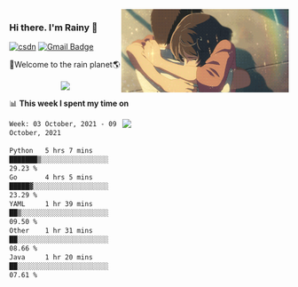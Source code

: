 <img  align='right' height="150" src="https://github.com/LikeRainDay/LikeRainDay/blob/master/pic/img_rain_1.gif?raw=true">



### Hi there. I'm Rainy :lemon:

[![csdn](https://img.shields.io/badge/-csdn-c14438?style=flat-square&logo=c&logoColor=white)](https://blog.csdn.net/qq_15807167)
[![Gmail Badge](https://img.shields.io/badge/-gmail-c14438?style=flat-square&logo=Gmail&logoColor=white&link=mailto:houshuai0816@gmail.com)](mailto:houshuai0816@gmail.com)

🚀Welcome to the rain planet🌎

<center>
<img align='center'  src="https://source.unsplash.com/random/1200x600">
</center>

📊 **This week I spent my time on**

<img align='right'   width="300" src="https://github-readme-stats.vercel.app/api?username=LikeRainDay&show_icons=true&title_color=fff&icon_color=79ff97&text_color=9f9f9f&bg_color=151515">

<!--START_SECTION:waka-->
```text
Week: 03 October, 2021 - 09 October, 2021

Python   5 hrs 7 mins    ███████▒░░░░░░░░░░░░░░░░░   29.23 % 
Go       4 hrs 5 mins    █████▓░░░░░░░░░░░░░░░░░░░   23.29 % 
YAML     1 hr 39 mins    ██▒░░░░░░░░░░░░░░░░░░░░░░   09.50 % 
Other    1 hr 31 mins    ██░░░░░░░░░░░░░░░░░░░░░░░   08.66 % 
Java     1 hr 20 mins    ██░░░░░░░░░░░░░░░░░░░░░░░   07.61 % 
```
<!--END_SECTION:waka-->
